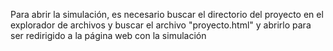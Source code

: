 Para abrir la simulación, es necesario buscar el directorio del proyecto en el explorador de archivos y buscar el archivo "proyecto.html" y abrirlo para ser redirigido a la página web con la simulación